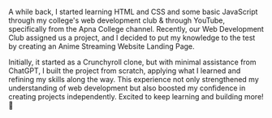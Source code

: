 A while back, I started learning HTML and CSS and some basic JavaScript through my college's web development club & through YouTube, specifically from the Apna College channel. Recently, our Web Development Club assigned us a project, and I decided to put my knowledge to the test by creating an Anime Streaming Website Landing Page.

Initially, it started as a Crunchyroll clone, but with minimal assistance from ChatGPT, I built the project from scratch, applying what I learned and refining my skills along the way. This experience not only strengthened my understanding of web development but also boosted my confidence in creating projects independently.
Excited to keep learning and building more! 🚀
